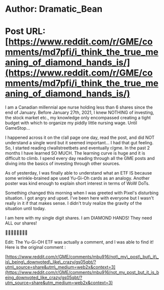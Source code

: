 # Author: Dramatic_Bean
# Post URL: [https://www.reddit.com/r/GME/comments/md7pfi/i_think_the_true_meaning_of_diamond_hands_is/](https://www.reddit.com/r/GME/comments/md7pfi/i_think_the_true_meaning_of_diamond_hands_is/)


I am a Canadian millennial ape nurse holding less than 6 shares since the end of January. Before January 27th, 2021, I knew NOTHING of investing, the stock market etc., my knowledge only encompassed creating a tight budget with which to organize my piddly little nursing wage. Until GameStop...

I happened across it on the r/all page one day, read the post, and did NOT understand a single word but it seemed important... I had that gut feeling. So, I started reading r/wallstreetbets and eventually r/gme. In the past 2 months I have learned SO MUCH. The learning curve is huge and it is difficult to climb. I spend every day reading through all the GME posts and diving into the basics of investing through other sources.

As of yesterday, I was finally able to understand what an ETF IS because some wrinkle-brained ape used Yu-Gi-Oh cards as an analogy. Another poster was kind enough to explain short interest in terms of WoW DoTs.

Something changed this morning when I was greeted with Pixel's disturbing situation. I got angry and upset. I've been here with everyone but I wasn't really in it if that makes sense. I didn't truly realize the gravity of the situation until today.

I am here with my single digit shares. I am DIAMOND HANDS! They need ALL our shares!

🚀🚀🚀🚀🚀💎✋🏽

Edit: The Yu-Gi-OH ETF was actually a comment, and I was able to find it! Here is the original comment :

[https://www.reddit.com/r/GME/comments/mbu916/not\_my\_post\_but\_it\_is\_being\_downvoted\_like\_crazy/gs05qbt/?utm\_source=share&utm\_medium=web2x&context=3](https://www.reddit.com/r/GME/comments/mbu916/not_my_post_but_it_is_being_downvoted_like_crazy/gs05qbt/?utm_source=share&utm_medium=web2x&context=3)